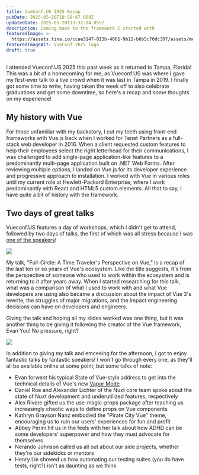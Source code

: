 ```yaml
---
title: VueConf.US 2025 Recap
pubDate: 2025-05-26T18:58:47.609Z
updatedDate: 2025-05-28T13:32:04.055Z
description: Coming back to the framework I started with
featuredImage: >-
  https://assets.tina.io/ccae3147-013b-4061-9b12-b6b5c70dc307/assets/media/street.jpg
featuredImageAlt: VueConf 2025 logo
draft: true
---
```


I attended Vueconf.US 2025 this past week as it returned to Tampa, Florida! This was a bit of a homecoming for me, as Vueconf.US was where I gave my first-ever talk to a live crowd when it was last in Tampa in 2019. I finally got some time to write, having taken the week off to also celebrate graduations and get some downtime, so here's a recap and some thoughts on my experience!

## My history with Vue

For those unfamiliar with my backstory, I cut my teeth using front-end frameworks with Vue.js back when I worked for Tenet Partners as a full-stack web developer in 2016. When a client requested custom features to help their employees select the right letterhead for their communications, I was challenged to add single-page application-like features to a predominantly multi-page application built on .NET Web Forms. After reviewing multiple options, I landed on Vue.js for its developer experience and progressive approach to installation. I worked with Vue in various roles until my current role at Hewlett-Packard Enterprise, where I work predominantly with React and HTML5 custom elements. All that to say, I have quite a bit of history with the framework.

## Two days of great talks

Vueconf.US features a day of workshops, which I didn't get to attend, followed by two days of talks, the first of which was all stress because I was [one of the speakers](https://vueconf.us/session?sessionId=824948 "Session page for \"Full-Circle: A time traveler's perspective on Vue\"")!

![](/assets/media/bafkreihimqtebopm56hig7mj4yfkyysaeluiie2edbk6hwq5h2blputapa.jpg)

My talk, "Full-Circle: A Time Traveler's Perspective on Vue," is a recap of the last ten or so years of Vue's ecosystem. Like the title suggests, it's from the perspective of someone who used to work within the ecosystem and is returning to it after years away. When I started researching for this talk, what was a comparison of what I used to work with and what Vue developers are using also became a discussion about the impact of Vue 3's rewrite, the struggles of major migrations, and the impact engineering decisions can have on developers and engineers.

Giving the talk and hoping all my slides worked was one thing, but it was another thing to be giving it following the creator of the Vue framework, Evan You! No pressure, right?

![](/assets/media/20250520_093844.jpg)

In addition to giving my talk and emceeing for the afternoon, I got to enjoy fantastic talks by fantastic speakers! I won't go through every one, as they'll all be available online at some point, but some talks of note:

* Evan forwent his typical State of Vue-style address to get into the technical details of Vue's new [Vapor Mode](https://www.vuemastery.com/blog/the-future-of-vue-vapor-mode/#the-case-for-vapor-mode)
* Daniel Roe and Alexander Lichter of the Nuxt core team spoke about the state of Nuxt development and underutilized features, respectively
* Alex Rivere gifted us the use-magic-props package after teaching us increasingly chaotic ways to define props on Vue components
* Kathryn Grayson Nanz embodied the "Pirate City Vue" theme, encouraging us to ruin our users' experiences for fun and profit
* Abbey Perini hit us in the feels with her talk about how ADHD can be some developers' superpower and how they must advocate for themselves
* Nerando Johnson called us all out about our side projects, whether they're our sidekicks or mentors
* Henry Lie showed us how automating our testing suites (you do have tests, right?) isn't as daunting as we think
